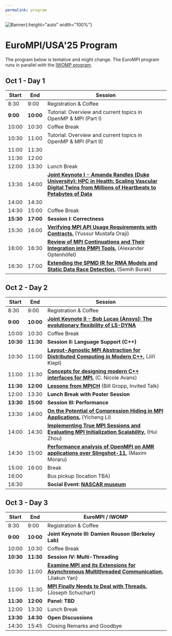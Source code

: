 ```yaml
---
permalink: program
---
```


<script type="text/javascript" src="/assets/js/timeconvert.js"></script>

![Banner](/assets/Charlotte1.png){:height="auto" width="100%"}

# EuroMPI/USA'25 Program

The program below is tentative and might change. The EuroMPI program runs in parallel with the [IWOMP program](https://www.iwomp.org/iwomp-2025/).

## Oct 1 - Day 1

[randles]: ## "High performance computing (HPC) has long driven breakthroughs in physics, chemistry, and engineering. Today, the emergence of digital twins in healthcare introduces a new frontier: personalized, physics-informed simulations of the human vascular system. These models demand solving fluid dynamics over complex 3D anatomies across millions of heartbeats, while integrating continuous data from wearable sensors. The result is petabyte-scale datasets and real-time simulation needs that stretch the limits of algorithms, data handling, and scalability.
&nbsp;
This keynote will highlight how vascular digital twins expose new challenges and opportunities for HPC—reducing communication overhead in parallel time integration, compressing multimodal data streams without losing fidelity, and enabling adaptive, continuous simulation at exascale. Meeting these challenges requires leadership-scale systems co-designed with novel algorithms and workflows. Beyond medicine, these lessons illustrate how HPC can evolve to support time-critical, data-rich applications across domains, underscoring the need for sustained investment and long-term vision in high performance computing."


[gropp]: ## "The MPI standard was created 31 years ago. During that time, the MPICH implementation of MPI has both provided users with a high-performance yet portable implementation and has contributed to the evolution of the MPI standard. In recognition of its impact, ACM recognized MPICH with the 2024 Software System Award. In this talk I will review how MPICH came to be, features and decisions that contributed to its success, and some comments on both the future of MPICH and MPI."

[klepl]: ## "Message Passing Interface (MPI) has been a well-established technology in the domain of distributed high-performance computing for several decades. However, one of its greatest drawbacks is a rather ancient pure-C interface. It lacks many useful features of modern languages (namely C++), like basic type-checking or support for generic code design. In this paper, we propose a novel abstraction for MPI, which we implemented as an extension of the C++ Noarr library. It follows Noarr paradigms (first-class layout and traversal abstraction) and offers layout-agnostic design of MPI applications. We also implemented a layout-agnostic distributed GEMM kernel as a case study to demonstrate the usability and syntax of the proposed abstraction. We show that the abstraction achieves performance comparable to the state-of-the-art MPI C++ bindings while allowing for a more flexible design of distributed applications."

[zhou]: ## "Sessions is one of the major features introduced in the MPI-4 standard. It offers an alternative to the traditional world communicator model by allowing applications to construct communicators from process sets, thereby eliminating the dependency on MPI_COMM_WORLD. The Sessions model was proposed as a more scalable solution for exascale systems, where MPI_COMM_WORLD was viewed as a potential scalability bottleneck. However, supporting Sessions is a significant challenge for established codebases like MPICH due to the deep integration of the world model in traditional MPI implementations. Although MPICH added support for the MPI-4 standard upon its release, it still internally relied on a global world communicator. This approach enabled applications written using the Sessions model to function, but it did not fulfill the full design intent of Sessions, which meant to decouple MPI from MPI_COMM_WORLD.
&nbsp;
We describe MPICH's effort to support ``true'' MPI Sessions, including a major internal refactoring. We describe the architectural changes required to support true Sessions and evaluate the resulting implementation’s scalability. Our results demonstrate that true Sessions can offer significant scalability benefits by adopting explicit hierarchical designs."

[oraji]:## "Parallel programming models such as MPI and OpenSHMEM enable the use of large-scale distributed-memory computers in HPC. However, programmers often miss subtle rules regarding their APIs, such as properly synchronizing local memory accesses with communication and releasing acquired resources. Existing correctness tools aim to detect these issues automatically, but are typically model-specific. We propose the use of model-independent function annotations to avoid this dependency:
Contracts allow the specification of generic pre- and postconditions at function declarations. We specify requirements that must be satisfied at the corresponding call sites to avoid common MPI errors such as resource leaks and local data races. The transparent nature of contracts also allows for easier maintainability and extensibility of checks. This paper presents a contract language and CoVer, an extensible static verifier to check the use of library-based parallel programming models. It applies data-flow analysis using the LLVM framework to verify these contract annotations. We compare detection accuracy against the static tools PARCOACH and MPI-Checker using RMARaceBench and MPI-BugBench, and compile-time overhead based on the mini-apps LULESH, miniVite, and the PRK Stencil Kernel. CoVer improved the detection accuracy by covering a wide variety of issues, while maintaining comparable overhead."

[optenhoefel]:## "Non-blocking communication in MPI significantly enhances high-performance computing by minimizing communication overhead through the overlap of computation and communication. Asynchronous programming models further enhance efficiency and adaptability in load balancing; however, the integration of MPI communication with these models remains insufficient.
The MPI Continuations proposal, currently under discussion in the MPI Forum, aims to resolve this by introducing asynchronous completion for non-blocking communication. To ensure application developers can adopt this transformative feature, robust support in PMPI-based tools is essential.
&nbsp;
We have updated an early prototype to align with the latest discussions from the MPI Forum. This shim library is compatible with any MPI implementation. We describe potential pitfalls in implementing continuations, including a significant API issue that could lead to race conditions. We propose restrictions to prevent these issues and strengthen the robustness of the MPI Continuations proposal.
&nbsp;
Additionally, our analysis highlights the challenges PMPI-based tools will face with the new control flow, as MPI operations may now complete at nearly any point in a program. Progress engines might also become visible, requiring closer attention. Tools need to adapt by intercepting user-provided callback functions to effectively monitor the completion of non-blocking communication. Our extended PMPI-based On-the-Fly Critical Path Tool (OTF-CPT) demonstrates a clear path for integrating MPI Continuations into performance analysis tools, enhancing overall performance and adaptability in advanced computing applications."

[burak]:## "Modern multi-node systems necessitate parallel programming models (PPMs) like MPI to facilitate execution and communication among multiple processing elements. These SPMD PPMs offer features such as RMA or accelerator support. However, SPMD program tools, such as those for correctness checks or performance optimization, are typically developed for specific PPMs or rely on tool-internal abstractions. To overcome this limitation, SPMD IR was introduced as an intermediate representation (IR) within a multi-layer program representation and realized as a dialect in MLIR (LLVM).
&nbsp;
This work extends the SPMD IR by incorporating, among others, capabilities for RMA and related synchronization mechanisms. These enhancements increase compatibility with MPI and SHMEM, while newly integrating support for NVSHMEM. By leveraging traits in MLIR, SPMD IR provides an extensible approach for implementing SPMD program analysis.
&nbsp;
The applicability of the SPMD IR is demonstrated through the use case of static local data race detection. It is implemented in a generalized fashion, covering not only RMA but also non-blocking communication in general, and is independent of specific API calls, offering increased extensibility. Using a comprehensive set of micro-benchmark suites and proxy apps, the SPMD IR is evaluated against both static and dynamic tools. Overall, the SPMD IR verification distinguishes itself with extensive PPM support and high detection accuracy. Notably, it is the first tool capable of detecting data races across SHMEM, NVSHMEM, and their hybrid combinations (with MPI)."

[li]:## "The increasing disparity between computing capabilities and communication bandwidth has become a major bottleneck in High Performance Computing (HPC) applications. To address this challenge, we introduce a framework that leverages early data compression for communication data within the Open MPI library with the use of userfaultfd (uffd) for efficient write detection. By integrating the high-speed LZ4 compression algorithm, the proposed framework minimizes communication overhead by reducing the size of data transmitted among processes while hiding compression overhead behind either pack or communication overhead. Applying our uffd framework onto Livermore Unstructured Lagrangian Explicit Shock Hydrodynamics (LULESH) highlights the potential of the framework in reducing data communication volumes and overall communication latency, paving the way for improved performance in HPC environments."

[moraru]:## "The HPE Slingshot interconnect is used on numerous supercomputers, including the top two supercomputers on the TOP500. Recently, HPE open-sourced the software stack for Slingshot introducing new opportunities for exploring alternative MPI implementations on HPE’s Cray supercomputers. This work investigates the performance implications of using Open MPI, as opposed to the traditionally bundled Cray MPICH, on systems equipped with Slingshot-11 interconnects. We focus our analysis on Adaptive Mesh Refinement (AMR) applications in this work, as they exhibit a wide variety of communication patterns, including dynamically changing communicating peers. Based on profiling and analysis of these AMR applications, we designed a targeted microbenchmark to capture key communication patterns in AMR that can benefit from Open MPI on Slingshot-11 systems. We demonstrate that Open MPI can improve the overall execution time of AMR-based scientific applications by up to 11%. Deeper analysis using our communication pattern benchmark reveals one aspect of this performance difference. Open MPI has a much lower latency than Cray MPICH in bursty halo exchanges among even a moderately small number of processes."

[lucas]:## "Lawrence Livermore National Laboratory's DYNA3D is an example of a large  Computer-Aided Engineering application that was rearchitected in response to a disruptive change in the execution model and has since successfully evolved for four and a half decades.  Its progeny, which includes LS-DYNA, have adapted to vector processors, shared and distributed memory models, SIMD extensions, and now to acceleration with Graphics Processing Units (GPUs). In each case, initial experiments predated the arrival of standards such as the Message Passing Interface (MPI) or OpenMP. But the standards were quickly adopted when they appeared, and as the execution model they embody expanded, so too did LS-DYNA.  Today, LS-DYNA embodies over ten million source lines of code, mostly in Fortran, and has many thousands of users Worldwide. Rewriting LS-DYNA in another language to facilitate porting to a new device is not feasible.  The use of library calls and compiler directives is the most productive and least disruptive way to continue evolving.  This talk will discuss how LS-DYNA is adapting in the era of GPUs and speculate about how OpenMP can help in the future."

[yan]:## "The increasing complexity of HPC architectures and the growing adoption of irregular scientific algorithms demand efficient support for asynchronous, multithreaded communication. This need is especially pronounced with Asynchronous Many-Task (AMT) systems. This communication pattern was not a consideration during the design of the original MPI specification. The MPI community has recently introduced several extensions to address these evolving requirements. This work evaluates two such extensions, the Virtual Communication Interface (VCI) and the Continuation extensions, in the context of an established AMT runtime HPX. We begin by using an MPI-level microbenchmark, modeled from HPX's low-level communication mechanism, to measure the peak performance potential of these extensions. We then integrate them into HPX to evaluate their effectiveness in real-world scenarios. Our results show that while these extensions can enhance performance compared to standard MPI, areas for improvement remain. The current continuation proposal limits the maximum multithreaded message rate achievable in the multi-VCI setting. Furthermore, the recommended one-VCI-per-thread mode proves ineffective in real-world systems due to the attentiveness problem. These findings underscore the importance of improving intra-VCI threading efficiency to achieve scalable multithreaded communication and fully realize the benefits of recent MPI extensions."


[avans]:## "Since the C++ bindings were deleted in 2008, the Message Passing Interface (MPI) community has recently revived efforts in building high-level modern C++ interfaces. Such interfaces are either built to serve specific scientific application needs (with limited coverage to the underlying MPI functionality), or as an exercise in general-purpose programming model building, with the hope that bespoke interfaces can be broadly adopted to construct a variety of distributed-memory scientific applications. However, with the advent of modern C++-based heterogeneous programming models, GPUs and widespread Machine Learning (ML) usage in contemporary scientific computing, the role of prospective community-standardized high-level C++ interfaces to MPI is evolving. The success of such an interface clearly will depend on providing robust abstractions and features adhering to the generic programming principles that underpin the C++ programming language, without compromising on either performance or portability, the core principles upon which MPI was founded. However, there is a tension between idiomatic C++ handling of types and lifetimes and MPI's loose interpretation of object lifetimes/ ownership and insistence on maintaining global states.
&nbsp;
Instead of proposing 'yet another' high-level C++ interface to MPI, overlooking or providing partial solutions to work around the key issues concerning the dissonance between MPI semantics and idiomatic C++, this paper focuses on the three fundamental aspects of a high-level interface: type system, object lifetimes, and communication buffers, while also identifying inconsistencies in the MPI specification. Presumptive solutions can be unrefined, and we hope the broader MPI and C++ communities will engage with us in productive exchange of ideas and concerns."

[schuchart]:## "The Message Passing Interface (MPI) standard has long been a cornerstone of parallel computing, enabling multi-threaded processes to communicate effectively. However, integrating multi-threading with MPI is not as straightforward as it might seem. MPI must function optimally in a multi-threaded environment, which requires robust thread support. The description provided by MPI about how multiple application threads may interact with MPI forms a contract for guarantees that applications can rely on and that implementations must provide, and vice versa. We find that the definitions regarding multi-threaded behavior provided by MPI are imprecise, which leads to differing interpretations and potential over- or undercommitment of computational resources in order to provide their perceived semantics. We provide an analysis of relevant parts of the MPI standard dealing with multi-threading and provide proposals for definitions of concurrency, conflicts, and race conditions, which we hope will clarify the guarantees that are part of the contract between MPI multi-threaded applications and implementations."

| Start | End   | Session |
|-------|-------|---------|
| 8:30  | 9:00  | Registration & Coffee |
| **9:00**  | **10:00**  | Tutorial: Overview and current topics in OpenMP & MPI (Part I) |
| 10:00 | 10:30 | Coffee Break |
| 10:30 | 11:00 | Tutorial: Overview and current topics in OpenMP & MPI (Part II) |
| 11:00 | 11:30 |  |
| 11:30 | 12:00 |  |
| 12:00 | 13:30 | Lunch Break |
| 13:30 | 14:00 | [**Joint Keynote I - Amanda Randles (Duke University): HPC in Health: Scaling Vascular Digital Twins from Millions of Heartbeats to Petabytes of Data**][randles] |
| 14:00 | 14:30 |  |
| 14:30 | 15:00 | Coffee Break |
| **15:30** | **17:00** | **Session I: Correctness** |
| 15:30 | 16:00 | [**Verifying MPI API Usage Requirements with Contracts.**][oraji] (Yussur Mustafa Oraji) |
| 16:00 | 16:30 | [**Review of MPI Continuations and Their Integration into PMPI Tools.**][optenhoefel] (Alexander Optenhöfel) |
| 16:30 | 17:00 | [**Extending the SPMD IR for RMA Models and Static Data Race Detection.**][burak] (Semih Burak) |

## Oct 2 - Day 2

| Start | End   | Session |
|-------|-------|---------|
| 8:30  | 9:00  | Registration & Coffee |
| **9:00**  | **10:00**  | [**Joint Keynote II - Bob Lucas (Ansys): The evolutionary flexibility of LS-DYNA**][lucas] |
| 10:00 | 10:30 | Coffee Break |
| **10:30** | **11:30** | **Session II: Language Support (C++)** |
| 10:30 | 11:00 | [**Layout-Agnostic MPI Abstraction for Distributed Computing in Modern C++.**][klepl] (Jiří Klepl) |
| 11:00 | 11:30 | [**Concepts for designing modern C++ interfaces for MPI.**][avans] (C. Nicole Avans) |
| **11:30** | **12:00** | [**Lessons from MPICH**][gropp] (Bill Gropp, Invited Talk) |
| 12:00 | 13:30 | **Lunch Break with Poster Session** |
| **13:30** | **15:00** | **Session III: Performance** |
| 13:30 | 14:00 | [**On the Potential of Compression Hiding in MPI Applications.**][li] (Yicheng Li) |
| 14:00 | 14:30 | [**Implementing True MPI Sessions and Evaluating MPI Initialization Scalability.**][zhou] (Hui Zhou) |
| 14:30 | 15:00 | [**Performance analysis of OpenMPI on AMR applications over Slingshot-11.**][moraru] (Maxim Moraru) |
| 15:00 | 16:00 | Break |
| 16:00 |       | Bus pickup (location TBA) |
| 16:30 |       | **Social Event: [NASCAR museum](https://www.nascarhall.com/)** |

## Oct 3 - Day 3

| Start | End   | EuroMPI / IWOMP |
|-------|-------|-----------------|
| 8:30  | 9:00  | Registration & Coffee |
| **9:00**  | **10:00**  | **Joint Keynote III: Damien Rouson (Berkeley Lab)** |
| 10:00 | 10:30 | Coffee Break |
| **10:30** | **11:30** | **Session IV: Multi-Threading** |
| 10:30 | 11:00 | [**Examine MPI and its Extensions for Asynchronous Multithreaded Communication.**][yan] (Jiakun Yan) |
| 11:00 | 11:30 | [**MPI Finally Needs to Deal with Threads.**][schuchart] (Joseph Schuchart) |
| **11:30** | **12:00** | **Panel: TBD** |
| 12:00 | 13:30 | Lunch Break |
| **13:30** | **14:30** | **Open Discussions** |
| 14:30 | 15:45 | Closing Remarks and Goodbye |
